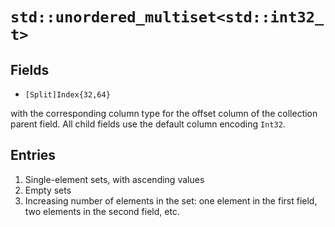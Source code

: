 # `std::unordered_multiset<std::int32_t>`

## Fields

 * `[Split]Index{32,64}`

with the corresponding column type for the offset column of the collection parent field.
All child fields use the default column encoding `Int32`.

## Entries

1. Single-element sets, with ascending values
2. Empty sets
3. Increasing number of elements in the set:
   one element in the first field, two elements in the second field, etc.
